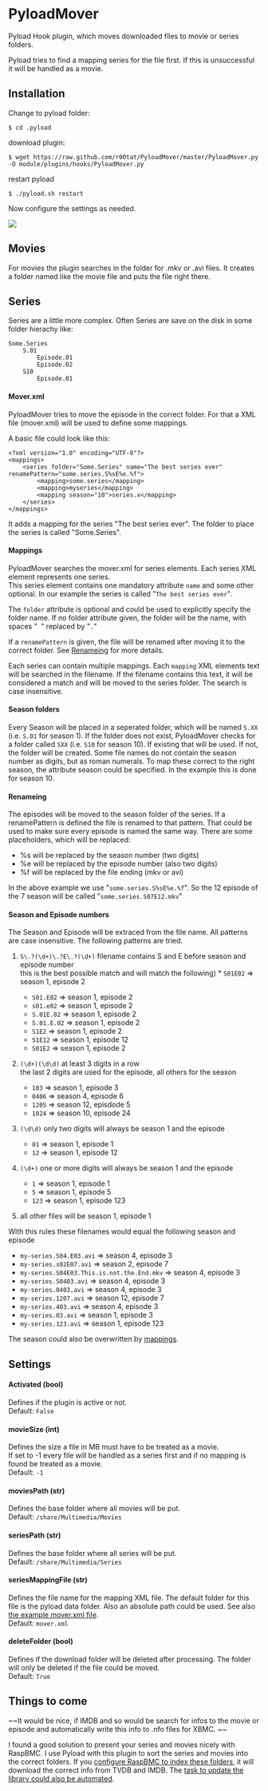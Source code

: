 PyloadMover
===========

Pyload Hook plugin, which moves downloaded files to movie or series folders.

Pyload tries to find a mapping series for the file first. If this is unsuccessful it will be handled as a movie.


Installation
-------------

Change to pyload folder:

	$ cd .pyload

download plugin:

	$ wget https://raw.github.com/r00tat/PyloadMover/master/PyloadMover.py -O module/plugins/hooks/PyloadMover.py

restart pyload

	$ ./pyload.sh restart

Now configure the settings as needed. 

![](https://raw.github.com/r00tat/PyloadMover/master/Config-Screenshot.png)


Movies
-------------
For movies the plugin searches in the folder for .mkv or .avi files. It creates a folder named like the movie file and puts the file right there. 

Series
-------------
Series are a little more complex. Often Series are save on the disk in some folder hierachy like:

	Some.Series
		S.01
			Episode.01
			Episode.02
		S10
			Episode.01


#### Mover.xml
PyloadMover tries to move the episode in the correct folder. For that a XML file (mover.xml) will be used to define some mappings. 

A basic file could look like this:

	<?xml version="1.0" encoding="UTF-8"?>
	<mappings>
		<series folder="Some.Series" name="The best series ever" renamePattern="some.series.S%sE%e.%f">
			<mapping>some.series</mapping>
			<mapping>myseries</mapping>
			<mapping season="10">series.x</mapping>
		</series>
	</mappings>

It adds a mapping for the series "The best series ever". The folder to place the series is called "Some.Series". 

#### Mappings

PyloadMover searches the mover.xml for series elements. Each series XML element represents one series.   
This series element contains one mandatory attribute `name` and some other optional. In our example the series is called "`The best series ever`". 

The `folder` attribute is optional and could be used to explicitly specify the folder name. If no folder attribute given, the folder will be the name, with spaces "` `" replaced by "`.`"

If a `renamePattern` is given, the file will be renamed after moving it to the correct folder. See [Renameing](#renameing) for more details.

Each series can contain multiple mappings. Each `mapping` XML elements text will be searched in the filename. If the filename contains this text, it will be considered a match and will be moved to the series folder. The search is case insensitive.

#### Season folders

Every Season will be placed in a seperated folder, which will be named `S.XX` (i.e. `S.01` for season 1). If the folder does not exist, PyloadMover checks for a folder called `SXX` (i.e. `S10` for season 10). If existing that will be used. If not, the folder will be created. Some file names do not contain the season number as digits, but as roman numerals. To map these correct to the right season, the attribute season could be specified. In the example this is done for season 10.


#### Renameing

The episodes will be moved to the season folder of the series. If a renamePattern is defined the file is renamed to that pattern. That could be used to make sure every episode is named the same way. There are some placeholders, which will be replaced:

*	%s will be replaced by the season number (two digits)
*	%e will be replaced by the episode number (also two digits)
*	%f will be replaced by the file ending (mkv or avi)

In the above example we use "`some.series.S%sE%e.%f`". So the 12 episode of the 7 season will be called "`some.series.S07E12.mkv`"

#### Season and Episode numbers

The Season and Episode will be extraced from the file name. All patterns are case insensitive. The following patterns are tried.


1.	`S\.?(\d+)\.?E\.?(\d+)` filename contains S and E before season and episode number  
	this is the best possible match and will match the following)	*	`S01E02` => season 1, episode 2
	*	`S01.E02` => season 1, episode 2
	*	`s01.e02` => season 1, episode 2
	*	`S.01E.02` => season 1, episode 2
	*	`S.01.E.02` => season 1, episode 2
	*	`S1E2` => season 1, episode 2
	*	`S1E12` => season 1, episode 12
	*	`S01E2` => season 1, episode 2

2.	`(\d+)(\d\d)` at least 3 digits in a row  
	the last 2 digits are used for the episode, all others for the season
	*	`103` => season 1, episode 3
	*	`0406` => season 4, episode 6
	*	`1205` => season 12, episdode 5
	*	`1024` => season 10, episode 24
	
3.	`(\d\d)` only two digits will always be season 1 and the episode
	*	`01` => season 1, episode 1
	*	`12` => season 1, episode 12
4.	`(\d+)` one or more digits will always be season 1 and the episode
	*	`1` => season 1, episode 1
	*	`5` => season 1, episode 5
	*	`123` => season 1, episode 123
5.	all other files will be season 1, episode 1


With this rules these filenames would equal the following season and episode

*	`my-series.S04.E03.avi` => season 4, episode 3
*	`my-series.s02E07.avi` => season 2, episode 7
*	`my-series.S04E03.This.is.not.the.End.mkv` => season 4, episode 3
*	`my-series.S0403.avi` => season 4, episode 3
*	`my-series.0403.avi` => season 4, episode 3
*	`my-series.1207.avi` => season 12, episode 7
*	`my-series.403.avi` => season 4, episode 3
*	`my-series.03.avi` => season 1, episode 3
*	`my-series.123.avi` => season 1, episode 123

The season could also be overwritten by [mappings](#mappings).



Settings
-------------

#### Activated (bool)
Defines if the plugin is active or not.  
Default: `False`

#### movieSize (int)
Defines the size a file in MB must have to be treated as a movie.  
If set to -1 every file will be handled as a series first and if no mapping is found be treated as a movie.  
Default: `-1`

#### moviesPath (str)
Defines the base folder where all movies will be put.  
Default: `/share/Multimedia/Movies`

#### seriesPath (str)
Defines the base folder where all series will be put.  
Default: `/share/Multimedia/Series`

#### seriesMappingFile (str)
Defines the file name for the mapping XML file. The default folder for this file is the pyload data folder. Also an absolute path could be used. See also [the example mover.xml file](#moverxml).  
Default: `mover.xml`

#### deleteFolder (bool)
Defines if the download folder will be deleted after processing. The folder will only be deleted if the file could be moved.  
Default: `True`




Things to come
-------------
~~It would be nice, if IMDB and so would be search for infos to the movie or episode and automatically write this info to .nfo files for XBMC. ~~

I found a good solution to present your series and movies nicely with RaspBMC. I use Pyload with this plugin to sort the series and movies into the correct folders. If you [configure RaspBMC to index these folders](http://wiki.xbmc.org/index.php?title=Adding_video_sources), it will download the correct info from TVDB and IMDB. The [task to update the library could also be automated](http://wiki.xbmc.org/index.php?title=Add-on:XBMC_Library_Auto_Update). 

